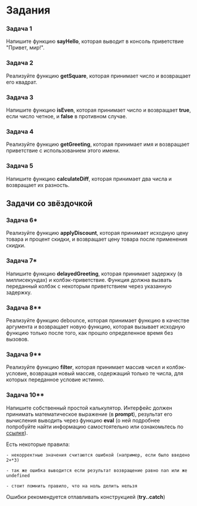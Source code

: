 # Задания

### Задача 1

Напишите функцию **sayHello**, которая выводит в консоль приветствие "Привет, мир!".  


### Задача 2

Реализуйте функцию **getSquare**, которая принимает число и возвращает его квадрат.

### Задача 3

Напишите функцию **isEven**, которая принимает число и возвращает **true**, если число четное, и **false** в противном случае.

### Задача 4

Реализуйте функцию **getGreeting**, которая принимает имя и возвращает приветствие с использованием этого имени.

### Задача 5

Напишите функцию **calculateDiff**, которая принимает два числа и возвращает их разность.


## Задачи со звёздочкой
### Задача 6*

Реализуйте функцию **applyDiscount**, которая принимает исходную цену товара и процент скидки, и возвращает цену товара после применения скидки.

### Задача 7*

Напишите функцию **delayedGreeting**, которая принимает задержку (в миллисекундах) и колбэк-приветствие. Функция должна вызвать переданный колбэк с некоторым приветствием через указанную задержку.

### Задача 8**

Реализуйте функцию debounce, которая принимает функцию в качестве аргумента и возвращает новую функцию, которая вызывает исходную функцию только после того, как прошло определенное время без вызовов.

### Задача 9**

Реализуйте функцию **filter**, которая принимает массив чисел и колбэк-условие, возвращая новый массив, содержащий только те числа, для которых переданное условие истинно.

### Задача 10**

Напишите собственный простой калькулятор. Интерфейс должен принимать математическое выражение (в **prompt**), результат его вычисления выводить через функцию **eval** (о ней подробнее попробуйте найти информацию самостоятельно или ознакомьтесь по [ссылке](https://learn.javascript.ru/eval)).

 Есть некоторые правила:

    - некорректные значения считаются ошибкой (например, если было введено 2+*3)

    - так же ошибка выводится если результат возвращение равно nan или же undefined

    - стоит помнить правило, что на ноль делить нельзя

Ошибки рекомендуется отлавливать конструкцией (**try..catch**)